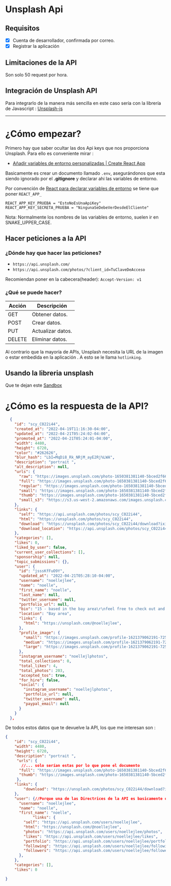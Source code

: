 # Unsplash Api
## Requisitos
- [x] Cuenta de desarrollador, confirmada por correo.
- [X] Registrar la aplicación

## Limitaciones de la API

Son solo 50 request por hora.

## Integración de Unsplash API
Para integrarlo de la manera más sencilla en este caso sería con la librería de Javascript : [Unsplash-js](https://github.com/unsplash/unsplash-js)

---

# ¿Cómo empezar?

Primero hay que saber ocultar las dos Api keys que nos proporciona Unsplash.
Para ello es conveniente mirar :
- [Añadir variables de entorno personalizadas | Create React App](https://create-react-app.dev/docs/adding-custom-environment-variables/)

Basicamente es crear un documento llamado ``.env``, asegurándonos que esta siendo ignorado por el **.gitignore** y declarar ahi las variables de entorno.

Por convención de [React para declarar variables de entorno](https://create-react-app.dev/docs/adding-custom-environment-variables/) se tiene que poner ``REACT_APP_``
```
REACT_APP_KEY_PRUEBA = "EstoNoEsUnaApiKey"
REACT_APP_KEY_SECRETA_PRUEBA = "NingunaSeDebeVerDesdeElCliente"
```

Nota: Normalmente los nombres de las variables de entorno, suelen ir en SNAKE_UPPER_CASE.


## Hacer peticiones a la API
### ¿Dónde hay que hacer las peticiones?
- ``https://api.unsplash.com/``
- ``https://api.unsplash.com/photos/?client_id=TuClaveDeAcceso``

Recomiendan poner en la cabecera(header):  ``Accept-Version: v1``

### ¿Qué se puede hacer?
| Acción | Descripción       |
| ------ | ----------------- |
| GET    | Obtener datos.    |
| POST   | Crear datos.      |
| PUT    | Actualizar datos. |
| DELETE | Eliminar datos.   |



Al contrario que la mayoría de APIs, Unsplash necesita la URL de la imagen o estar embedida en la aplicación . A esto se le llama ``hotlinking``.

## Usando la libreria unsplash
Que te dejan este [Sandbox](https://stackblitz.com/edit/unsplash-js-javascript?file=src%2Findex.js)


# ¿Cómo es la respuesta de la API?
```JSON
  {
    "id": "scy_C022i44",
    "created_at": "2022-04-19T11:16:30-04:00",
    "updated_at": "2022-04-21T05:24:02-04:00",
    "promoted_at": "2022-04-21T05:24:01-04:00",
    "width": 4480,
    "height": 6720,
    "color": "#262626",
    "blur_hash": "LbI=MqDi8_Rk_NRjM_ayE2Rj%LWA",
    "description": "portrait ",
    "alt_description": null,
    "urls": {
      "raw": "https://images.unsplash.com/photo-1650381381140-5bced2f6688f?ixid=MnwzMjA1MTd8MHwxfGFsbHw1fHx8fHx8Mnx8MTY1MDUzNDc4NA\u0026ixlib=rb-1.2.1",
      "full": "https://images.unsplash.com/photo-1650381381140-5bced2f6688f?crop=entropy\u0026cs=srgb\u0026fm=jpg\u0026ixid=MnwzMjA1MTd8MHwxfGFsbHw1fHx8fHx8Mnx8MTY1MDUzNDc4NA\u0026ixlib=rb-1.2.1\u0026q=85",
      "regular": "https://images.unsplash.com/photo-1650381381140-5bced2f6688f?crop=entropy\u0026cs=tinysrgb\u0026fit=max\u0026fm=jpg\u0026ixid=MnwzMjA1MTd8MHwxfGFsbHw1fHx8fHx8Mnx8MTY1MDUzNDc4NA\u0026ixlib=rb-1.2.1\u0026q=80\u0026w=1080",
      "small": "https://images.unsplash.com/photo-1650381381140-5bced2f6688f?crop=entropy\u0026cs=tinysrgb\u0026fit=max\u0026fm=jpg\u0026ixid=MnwzMjA1MTd8MHwxfGFsbHw1fHx8fHx8Mnx8MTY1MDUzNDc4NA\u0026ixlib=rb-1.2.1\u0026q=80\u0026w=400",
      "thumb": "https://images.unsplash.com/photo-1650381381140-5bced2f6688f?crop=entropy\u0026cs=tinysrgb\u0026fit=max\u0026fm=jpg\u0026ixid=MnwzMjA1MTd8MHwxfGFsbHw1fHx8fHx8Mnx8MTY1MDUzNDc4NA\u0026ixlib=rb-1.2.1\u0026q=80\u0026w=200",
      "small_s3": "https://s3.us-west-2.amazonaws.com/images.unsplash.com/small/photo-1650381381140-5bced2f6688f"
    },
    "links": {
      "self": "https://api.unsplash.com/photos/scy_C022i44",
      "html": "https://unsplash.com/photos/scy_C022i44",
      "download": "https://unsplash.com/photos/scy_C022i44/download?ixid=MnwzMjA1MTd8MHwxfGFsbHw1fHx8fHx8Mnx8MTY1MDUzNDc4NA",
      "download_location": "https://api.unsplash.com/photos/scy_C022i44/download?ixid=MnwzMjA1MTd8MHwxfGFsbHw1fHx8fHx8Mnx8MTY1MDUzNDc4NA"
    },
    "categories": [],
    "likes": 0,
    "liked_by_user": false,
    "current_user_collections": [],
    "sponsorship": null,
    "topic_submissions": {},
    "user": {
      "id": "jsssKfFuO9Y",
      "updated_at": "2022-04-21T05:28:10-04:00",
      "username": "noellejlee",
      "name": "noelle",
      "first_name": "noelle",
      "last_name": null,
      "twitter_username": null,
      "portfolio_url": null,
      "bio": "15 - based in the bay area\r\nfeel free to check out and download my pics :) insta: noellejlphotos",
      "location": "Bay area",
      "links": {
        "html": "https://unsplash.com/@noellejlee",
      },
      "profile_image": {
        "small": "https://images.unsplash.com/profile-1621379062191-725bf101e50eimage?ixlib=rb-1.2.1\u0026q=80\u0026fm=jpg\u0026crop=faces\u0026cs=tinysrgb\u0026fit=crop\u0026h=32\u0026w=32",
        "medium": "https://images.unsplash.com/profile-1621379062191-725bf101e50eimage?ixlib=rb-1.2.1\u0026q=80\u0026fm=jpg\u0026crop=faces\u0026cs=tinysrgb\u0026fit=crop\u0026h=64\u0026w=64",
        "large": "https://images.unsplash.com/profile-1621379062191-725bf101e50eimage?ixlib=rb-1.2.1\u0026q=80\u0026fm=jpg\u0026crop=faces\u0026cs=tinysrgb\u0026fit=crop\u0026h=128\u0026w=128"
      },
      "instagram_username": "noellejlphotos",
      "total_collections": 0,
      "total_likes": 4,
      "total_photos": 203,
      "accepted_tos": true,
      "for_hire": false,
      "social": {
        "instagram_username": "noellejlphotos",
        "portfolio_url": null,
        "twitter_username": null,
        "paypal_email": null
      }
    }
  },
```
De todos estos datos que te devuelve la API, los que me interesan son :

```JSON
{
    "id": "scy_C022i44",
    "width": 4480,
    "height": 6720,
    "description": "portrait ",
     "urls": {
       //... solo serían estas por lo que pone el documento
      "full": "https://images.unsplash.com/photo-1650381381140-5bced2f6688f?crop=entropy\u0026cs=srgb\u0026fm=jpg\u0026ixid=MnwzMjA1MTd8MHwxfGFsbHw1fHx8fHx8Mnx8MTY1MDUzNDc4NA\u0026ixlib=rb-1.2.1\u0026q=85",
      "thumb": "https://images.unsplash.com/photo-1650381381140-5bced2f6688f?crop=entropy\u0026cs=tinysrgb\u0026fit=max\u0026fm=jpg\u0026ixid=MnwzMjA1MTd8MHwxfGFsbHw1fHx8fHx8Mnx8MTY1MDUzNDc4NA\u0026ixlib=rb-1.2.1\u0026q=80\u0026w=200"
     },
    "links": {
        "download": "https://unsplash.com/photos/scy_C022i44/download?ixid=MnwzMjA1MTd8MHwxfGFsbHw1fHx8fHx8Mnx8MTY1MDUzNDc4NA",
    },
    "user": {//Porque una de las Directrices de la API es basicamente dar atribución
      "username": "noellejlee",
      "name": "noelle",
      "first_name": "noelle",
            "links": {
        "self": "https://api.unsplash.com/users/noellejlee",
        "html": "https://unsplash.com/@noellejlee",
        "photos": "https://api.unsplash.com/users/noellejlee/photos",
        "likes": "https://api.unsplash.com/users/noellejlee/likes",
        "portfolio": "https://api.unsplash.com/users/noellejlee/portfolio",
        "following": "https://api.unsplash.com/users/noellejlee/following",
        "followers": "https://api.unsplash.com/users/noellejlee/followers"
      },
    },
    "categories": [],
    "likes": 0

}
```
